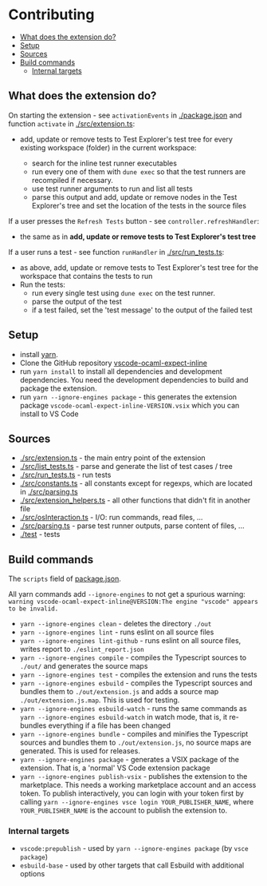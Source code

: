 # Contributing

- [What does the extension do?](#what-does-the-extension-do)
- [Setup](#setup)
- [Sources](#sources)
- [Build commands](#build-commands)
  - [Internal targets](#internal-targets)

## What does the extension do?

On starting the extension - see `activationEvents` in [./package.json](./package.json) and function `activate` in [./src/extension.ts](./src/extension.ts):

- add, update or remove tests to Test Explorer's test tree for every existing workspace (folder) in the current workspace:

  - search for the inline test runner executables
  - run every one of them with `dune exec` so that the test runners are recompiled if necessary.
  - use test runner arguments to run and list all tests
  - parse this output and add, update or remove nodes in the Test Explorer's tree and set the  location of the tests in the source files

If a user presses the `Refresh Tests` button - see `controller.refreshHandler`:

- the same as in **add, update or remove tests to Test Explorer's test tree**

If a user runs a test - see function `runHandler` in [./src/run_tests.ts](./src/run_tests.ts):

- as above, add, update or remove tests to Test Explorer's test tree for the workspace that contains the tests to run
- Run the tests:
  - run every single test using `dune exec` on the test runner.
  - parse the output of the test
  - if a test failed, set the 'test message' to the output of the failed test

## Setup

- install [yarn](https://yarnpkg.com/getting-started/install).
- Clone the GitHub repository [vscode-ocaml-expect-inline](https://github.com/Release-Candidate/vscode-ocaml-expect-inline)
- run `yarn install` to install all dependencies and development dependencies. You need the development dependencies to build and package the extension.
- run `yarn --ignore-engines package` - this generates the extension package `vscode-ocaml-expect-inline-VERSION.vsix` which you can install to VS Code

## Sources

- [./src/extension.ts](./src/extension.ts) - the main entry point of the extension
- [./src/list_tests.ts](./src/list_tests.ts) - parse and generate the list of test cases / tree
- [./src/run_tests.ts](./src/run_tests.ts) - run tests
- [./src/constants.ts](./src/constants.ts) - all constants except for regexps, which are located in [./src/parsing.ts](./src/parsing.ts)
- [./src/extension_helpers.ts](./src/extension_helpers.ts) - all other functions that didn't fit in another file
- [./src/osInteraction.ts](./src/osInteraction.ts) - I/O: run commands, read files, ...
- [./src/parsing.ts](./src/parsing.ts) - parse test runner outputs, parse content of files, ...
- [./test](./test) - tests

## Build commands

The `scripts` field of [package.json](package.json).

All yarn commands add `--ignore-engines` to not get a spurious warning:
`warning vscode-ocaml-expect-inline@VERSION:The engine "vscode" appears to be invalid.`

- `yarn --ignore-engines clean` - deletes the directory `./out`
- `yarn --ignore-engines lint` - runs eslint on all source files
- `yarn --ignore-engines lint-github` - runs eslint on all source files, writes report to `./eslint_report.json`
- `yarn --ignore-engines compile` - compiles the Typescript sources to `./out/` and generates the source maps
- `yarn --ignore-engines test` - compiles the extension and runs the tests
- `yarn --ignore-engines esbuild` - compiles the Typescript sources and bundles them to `./out/extension.js` and adds a source map `./out/extension.js.map`. This is used for testing.
- `yarn --ignore-engines esbuild-watch` - runs the same commands as `yarn --ignore-engines esbuild-watch` in watch mode, that is, it re-bundles everything if a file has been changed
- `yarn --ignore-engines bundle` - compiles and minifies the Typescript sources and bundles them to `./out/extension.js`, no source maps are generated. This is used for releases.
- `yarn --ignore-engines package` - generates a VSIX package of the extension. That is, a 'normal' VS Code extension package
- `yarn --ignore-engines publish-vsix` - publishes the extension to the marketplace. This needs a working marketplace account and an access token. To publish interactively, you can login with your token first by calling `yarn --ignore-engines vsce login YOUR_PUBLISHER_NAME`, where `YOUR_PUBLISHER_NAME` is the account to publish the extension to.

### Internal targets

- `vscode:prepublish` - used by `yarn --ignore-engines package` (by `vsce package`)
- `esbuild-base` - used by other targets that call Esbuild with additional options
